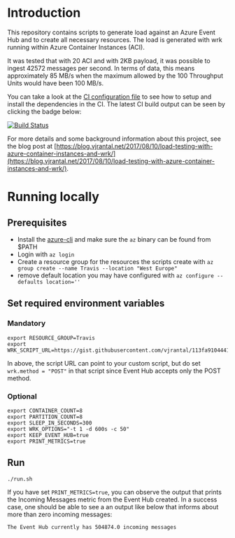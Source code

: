 # Introduction

This repository contains scripts to generate load against an Azure Event Hub and to create all necessary resources. The load is generated with wrk running within Azure Container Instances (ACI).

It was tested that with 20 ACI and with 2KB payload, it was possible to ingest 42572 messages per second. In terms of data, this means approximately 85 MB/s when the maximum allowed by the 100 Throughput Units would have been 100 MB/s.

You can take a look at the [CI configuration file](.travis.yml) to see how to setup and install the dependencies in the CI. The latest CI build output can be seen by clicking the badge below:

[![Build Status](https://travis-ci.org/vjrantal/event-hub-loader.svg?branch=master)](https://travis-ci.org/vjrantal/event-hub-loader)

For more details and some background information about this project, see the blog post at [https://blog.vjrantal.net/2017/08/10/load-testing-with-azure-container-instances-and-wrk/](https://blog.vjrantal.net/2017/08/10/load-testing-with-azure-container-instances-and-wrk/).

# Running locally

## Prerequisites

* Install the [azure-cli](https://github.com/Azure/azure-cli) and make sure the `az` binary can be found from $PATH
* Login with `az login`
* Create a resource group for the resources the scripts create with `az group create --name Travis --location "West Europe"`
* remove default location you may have configured with `az configure --defaults location=''`

## Set required environment variables

### Mandatory

```
export RESOURCE_GROUP=Travis
export WRK_SCRIPT_URL=https://gist.githubusercontent.com/vjrantal/113fa910444130d2d6431cdc84e6f80e/raw/0f67559a620647d6842c579b362a139a6b338cb1/script.lua
```

In above, the script URL can point to your custom script, but do set `wrk.method = "POST"` in that script since Event Hub accepts only the POST method.

### Optional

```
export CONTAINER_COUNT=8
export PARTITION_COUNT=8
export SLEEP_IN_SECONDS=300
export WRK_OPTIONS="-t 1 -d 600s -c 50"
export KEEP_EVENT_HUB=true
export PRINT_METRICS=true
```

## Run

```
./run.sh
```

If you have set `PRINT_METRICS=true`, you can observe the output that prints the Incoming Messages metric from the Event Hub created. In a success case, one should be able to see a an output like below that informs about more than zero incoming messages:

```
The Event Hub currently has 504874.0 incoming messages
```